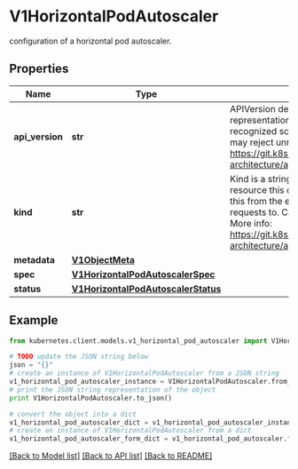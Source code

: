 # V1HorizontalPodAutoscaler

configuration of a horizontal pod autoscaler.

## Properties

Name | Type | Description | Notes
------------ | ------------- | ------------- | -------------
**api_version** | **str** | APIVersion defines the versioned schema of this representation of an object. Servers should convert recognized schemas to the latest internal value, and may reject unrecognized values. More info: https://git.k8s.io/community/contributors/devel/sig-architecture/api-conventions.md#resources | [optional] 
**kind** | **str** | Kind is a string value representing the REST resource this object represents. Servers may infer this from the endpoint the kubernetes.client submits requests to. Cannot be updated. In CamelCase. More info: https://git.k8s.io/community/contributors/devel/sig-architecture/api-conventions.md#types-kinds | [optional] 
**metadata** | [**V1ObjectMeta**](V1ObjectMeta.md) |  | [optional] 
**spec** | [**V1HorizontalPodAutoscalerSpec**](V1HorizontalPodAutoscalerSpec.md) |  | [optional] 
**status** | [**V1HorizontalPodAutoscalerStatus**](V1HorizontalPodAutoscalerStatus.md) |  | [optional] 

## Example

```python
from kubernetes.client.models.v1_horizontal_pod_autoscaler import V1HorizontalPodAutoscaler

# TODO update the JSON string below
json = "{}"
# create an instance of V1HorizontalPodAutoscaler from a JSON string
v1_horizontal_pod_autoscaler_instance = V1HorizontalPodAutoscaler.from_json(json)
# print the JSON string representation of the object
print V1HorizontalPodAutoscaler.to_json()

# convert the object into a dict
v1_horizontal_pod_autoscaler_dict = v1_horizontal_pod_autoscaler_instance.to_dict()
# create an instance of V1HorizontalPodAutoscaler from a dict
v1_horizontal_pod_autoscaler_form_dict = v1_horizontal_pod_autoscaler.from_dict(v1_horizontal_pod_autoscaler_dict)
```
[[Back to Model list]](../README.md#documentation-for-models) [[Back to API list]](../README.md#documentation-for-api-endpoints) [[Back to README]](../README.md)


